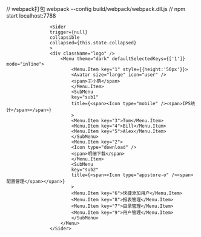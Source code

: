 // webpack打包
webpack --config build/webpack/webpack.dll.js
// npm start  localhost:7788




                    <Sider
                    trigger={null}
                    collapsible
                    collapsed={this.state.collapsed}
                    >
                    <div className="logo" />
                        <Menu theme="dark" defaultSelectedKeys={['1']} mode="inline">
                            <Menu.Item key="1" style={{height:'50px'}}>
                            <Avatar size="large" icon="user" />
                            <span>王小萌</span>
                            </Menu.Item>
                            <SubMenu
                            key="sub1"
                            title={<span><Icon type="mobile" /><span>IPS统计</span></span>}
                            >
                            <Menu.Item key="3">Tom</Menu.Item>
                            <Menu.Item key="4">Bill</Menu.Item>
                            <Menu.Item key="5">Alex</Menu.Item>
                            </SubMenu>
                            <Menu.Item key="2">
                            <Icon type="download" />
                            <span>明细下载</span>
                            </Menu.Item>
                            <SubMenu
                            key="sub2"
                            title={<span><Icon type="appstore-o" /><span>配置管理</span></span>}
                            >
                            <Menu.Item key="6">快捷添加用户</Menu.Item>
                            <Menu.Item key="8">报表管理</Menu.Item>
                            <Menu.Item key="7">目录管理</Menu.Item>
                            <Menu.Item key="9">用户管理</Menu.Item>
                            </SubMenu>
                        </Menu>
                    </Sider>